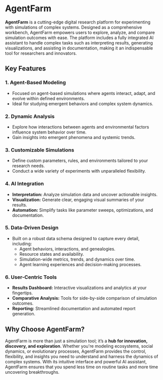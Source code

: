 # AgentFarm

**AgentFarm** is a cutting-edge digital research platform for experimenting with simulations of complex systems. Designed as a comprehensive workbench, AgentFarm empowers users to explore, analyze, and compare simulation outcomes with ease. The platform includes a fully integrated AI assistant to handle complex tasks such as interpreting results, generating visualizations, and assisting in documentation, making it an indispensable tool for researchers and innovators.

## Key Features

### 1. **Agent-Based Modeling**
   - Focused on agent-based simulations where agents interact, adapt, and evolve within defined environments.
   - Ideal for studying emergent behaviors and complex system dynamics.

### 2. **Dynamic Analysis**
   - Explore how interactions between agents and environmental factors influence system behavior over time.
   - Gain insights into emergent phenomena and systemic trends.

### 3. **Customizable Simulations**
   - Define custom parameters, rules, and environments tailored to your research needs.
   - Conduct a wide variety of experiments with unparalleled flexibility.

### 4. **AI Integration**
   - **Interpretation:** Analyze simulation data and uncover actionable insights.
   - **Visualization:** Generate clear, engaging visual summaries of your results.
   - **Automation:** Simplify tasks like parameter sweeps, optimizations, and documentation.

### 5. **Data-Driven Design**
   - Built on a robust data schema designed to capture every detail, including:
     - Agent behaviors, interactions, and genealogies.
     - Resource states and availability.
     - Simulation-wide metrics, trends, and dynamics over time.
     - Agent learning experiences and decision-making processes.

### 6. **User-Centric Tools**
   - **Results Dashboard:** Interactive visualizations and analytics at your fingertips.
   - **Comparative Analysis:** Tools for side-by-side comparison of simulation outcomes.
   - **Reporting:** Streamlined documentation and automated report generation.

## Why Choose AgentFarm?

AgentFarm is more than just a simulation tool; it’s a **hub for innovation, discovery, and exploration**. Whether you're modeling ecosystems, social dynamics, or evolutionary processes, AgentFarm provides the control, flexibility, and insights you need to understand and harness the dynamics of complex systems. With its intuitive interface and powerful AI assistant, AgentFarm ensures that you spend less time on routine tasks and more time uncovering breakthroughs.